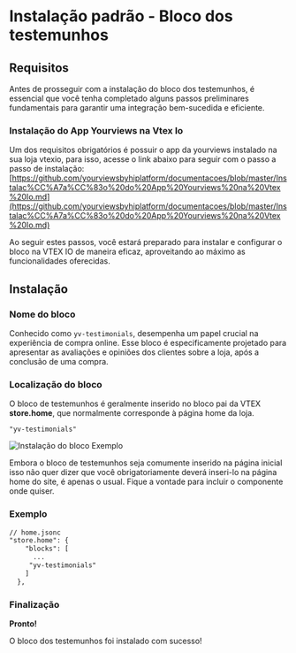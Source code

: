 # Instalação padrão - Bloco dos testemunhos
## Requisitos
Antes de prosseguir com a instalação do bloco dos testemunhos, é essencial que você tenha completado alguns passos preliminares fundamentais para garantir uma integração bem-sucedida e eficiente.


 ### Instalação do App Yourviews na Vtex Io

Um dos requisitos obrigatórios é possuir o app da yourviews instalado na sua loja vtexio, para isso, acesse o link abaixo para seguir com o passo a passo de instalação:  [https://github.com/yourviewsbyhiplatform/documentacoes/blob/master/Instalac%CC%A7a%CC%83o%20do%20App%20Yourviews%20na%20Vtex%20Io.md](https://github.com/yourviewsbyhiplatform/documentacoes/blob/master/Instalac%CC%A7a%CC%83o%20do%20App%20Yourviews%20na%20Vtex%20Io.md)

Ao seguir estes passos, você estará preparado para instalar e configurar o bloco na VTEX IO de maneira eficaz, aproveitando ao máximo as funcionalidades oferecidas.
 ## Instalação
 ### Nome do bloco
Conhecido como `yv-testimonials`, desempenha um papel crucial na experiência de compra online. Esse bloco é especificamente projetado para apresentar as avaliações e opiniões dos clientes sobre a loja, após a conclusão de uma compra. 
### Localização do bloco
O bloco de testemunhos é geralmente inserido no bloco pai da VTEX **store.home**, que normalmente corresponde à página home da loja.

    "yv-testimonials"

![Instalação do bloco Exemplo](https://yv-misc.s3.us-east-1.amazonaws.com/help/yv-help-docs/80%20-%20Tetsimonials.png)

Embora o bloco de testemunhos seja comumente inserido na página inicial isso não quer dizer que você obrigatoriamente deverá inseri-lo na página home do site, é apenas o usual. Fique a vontade para incluir o componente onde quiser.

### Exemplo
```diff
// home.jsonc
"store.home": {
    "blocks": [
      ...
     "yv-testimonials"
    ]
  },
```

### Finalização
**Pronto!**


O bloco dos testemunhos foi instalado com sucesso!


<!--stackedit_data:
eyJoaXN0b3J5IjpbLTEwMzQ0MzExNDksLTEzNzM4Njc3NDldfQ
==
-->